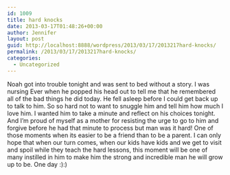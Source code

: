 ```yaml
---
id: 1009
title: hard knocks
date: 2013-03-17T01:48:26+00:00
author: Jennifer
layout: post
guid: http://localhost:8888/wordpress/2013/03/17/2013217hard-knocks/
permalink: /2013/03/17/2013217hard-knocks/
categories:
  - Uncategorized
---
```

Noah got into trouble tonight and was sent to bed without a story. I was nursing Ever when he popped his head out to tell me that he remembered all of the bad things he did today. He fell asleep before I could get back up to talk to him. So so hard not to want to snuggle him and tell him how much I love him. I wanted him to take a minute and reflect on his choices tonight. And I&#8217;m proud of myself as a mother for resisting the urge to go to him and forgive before he had that minute to process but man was it hard! One of those moments when its easier to be a friend than to be a parent. I can only hope that when our turn comes, when our kids have kids and we get to visit and spoil while they teach the hard lessons, this moment will be one of many instilled in him to make him the strong and incredible man he will grow up to be. One day :):)

<br style="color: rgb(0, 0, 0); font-family: Helvetica; font-size: medium; letter-spacing: normal; line-height: normal; " />